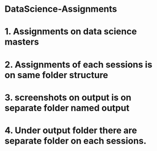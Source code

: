 # DataScience-Assignments
# 1. Assignments on data science masters
# 2. Assignments of each sessions is on same folder structure
# 3. screenshots on output is on separate folder named output
# 4. Under output folder there are separate folder on each sessions.